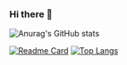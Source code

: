 ### Hi there 👋
![Anurag's GitHub stats](https://github-readme-stats.vercel.app/api?username=danialeshete&theme=dark&show_icons=true)

[![Readme Card](https://github-readme-stats.vercel.app/api/pin/?username=danialeshete&repo=thesis-brainmap)](https://github.com/anuraghazra/github-readme-stats)
[![Top Langs](https://github-readme-stats.vercel.app/api/top-langs/?username=danialeshete)](https://github.com/anuraghazra/github-readme-stats)






<!--
**danialeshete/danialeshete** is a ✨ _special_ ✨ repository because its `README.md` (this file) appears on your GitHub profile.

Here are some ideas to get you started:

- 🔭 I’m currently working on ...
- 🌱 I’m currently learning ...
- 👯 I’m looking to collaborate on ...
- 🤔 I’m looking for help with ...
- 💬 Ask me about ...
- 📫 How to reach me: ...
- 😄 Pronouns: ...
- ⚡ Fun fact: ...
-->
